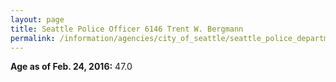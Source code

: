 ```yaml
---
layout: page
title: Seattle Police Officer 6146 Trent W. Bergmann
permalink: /information/agencies/city_of_seattle/seattle_police_department/copbook/6146/
---
```


**Age as of Feb. 24, 2016:** 47.0
